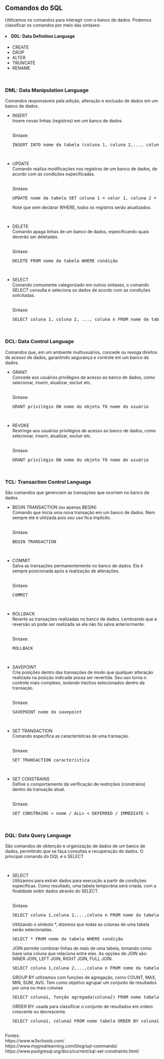 <h2>Comandos do SQL</h2>

Utilizamos os comandos para interagir com o banco de dados. Podemos classificar os comandos por meio das sintaxes:

<h4><li>DDL: Data Definition Language</h4>
<ul><li>CREATE</li>
<li>DROP</li>
<li>ALTER</li>
<li>TRUNCATE</li>
<li>RENAME</li>
</ul>

<p><br></p>
<h3>DML: Data Manipulation Language</h3>
Comandos responsáveis pela adição, alteração e exclusão de dados em um banco de dados.
<p>
<ul><li>INSERT</li>
Insere novas linhas (registros) em um banco de dados.
<p><br>
Sintaxe:<br>
<pre>INSERT INTO nome_da_tabela (coluna_1, coluna_2,..., coluna_n) VALUES (valor_1, valor_2,...,valor_n, ...)</pre>
</p>
<p><br>
<li>UPDATE</li>
Comando realiza modificações nos registros de um banco de dados, de acordo com as condições especificadas.
<p><br>
Sintaxe:<br>
<pre>UPDATE nome_da_tabela SET coluna_1 = valor_1, coluna_2 = valor_2, ..., coluna_n = valor_n WHERE condição</pre>
<p>
Note que sem declarar WHERE, todos os registros serão atualizados.
</p></p>
<p><br>
<li>DELETE</li>
Comando apaga linhas de um banco de dados, especificando quais deverão ser deletadas.
<p><br>
Sintaxe:<br>
<pre>DELETE FROM nome_da_tabela WHERE condição</pre>
</p>
<p><br>
<li>SELECT</li>
Comando comumente categorizado em outros sintaxes, o comando SELECT consulta e seleciona os dados de acordo com as condições solicitadas. 
<p><br>
Sintaxe:<br>
<pre>SELECT coluna_1, coluna_2, ..., coluna_n FROM nome_da_tabela WHERE condição;</pre>
</p>
</ul>

<p><br></p>
<h3>DCL: Data Control Language</h3>
Comandos que, em um ambiente multiusuários, concede ou revoga direitos de acesso de dados, garantindo segurança e controle em um banco de dados.
<p>
<ul><li>GRANT</li>
Concede aos usuários privilégios de acesso ao banco de dados, como selecionar, inserir, atualizar, excluir etc. 
<p><br>
Sintaxe:<br>
<pre>GRANT privilégio ON nome_do_objeto TO nome_do_usuário</pre>
</p>
<p><br>
<li>REVOKE</li>
Restringe aos usuários privilégios de acesso ao banco de dados, como selecionar, inserir, atualizar, excluir etc. 
<p><br>
Sintaxe:<br>
<pre>GRANT privilégio ON nome_do_objeto TO nome_do_usuário</pre>
</p>
</ul>


<p><br>
<h3>TCL: Transaction Control Language</h3>
São comandos que gerenciam as transações que ocorrem no banco de dados. 
<p>
<ul><li>BEGIN TRANSACTION (ou apenas BEGIN)</li>
Comando que inicia uma nova transação em um banco de dados. Nem sempre ele é utilizada pois seu uso fica implícito. 
<p><br>
Sintaxe:<br>
<pre>BEGIN TRANSACTION</pre>
</p>
<p><br>
<li>COMMIT</li>
Salva as transações permanentemente no banco de dados. Ela é sempre posicionada após a realização de alterações.
<p><br>
Sintaxe:<br>
<pre>COMMIT</pre>
</p>
<p><br>
<li>ROLLBACK</li>
Reverte as transações realizadas no banco de dados. Lembrando que a reversão só pode ser realizada se ela não foi salva anteriormente.
<p><br>
Sintaxe:<br>
<pre>ROLLBACK</pre>
</p>
<p><br>
<li>SAVEPOINT</li>
Cria posições dentro das transações de modo que qualquer alteração realizada na posição indicada possa ser revertida. Seu uso torna o controle mais complexo, isolando trechos selecionados dentro da transação.
<p><br>
Sintaxe:<br>
<pre>SAVEPOINT nome_do_savepoint</pre>
</p>
<p><br>
<li>SET TRANSACTION</li>
Comando especifica as características de uma transação.
<p><br>
Sintaxe:<br>
<pre>SET TRANSACTION característica</pre>
</p>
<p><br>
<li>SET CONSTRAINS</li>
Define o comportamento da verificação de restrições (constrains) dentro da transação atual. 
<p><br>
Sintaxe:<br>
<pre>SET CONSTRAINS < nome / ALL> < DEFERRED / IMMEDIATE ></pre>
</p>
</ul>
<p><br>
<h3>DQL: Data Query Language</h3>
São comandos de obtenção e organização de dados de um banco de dados, permitindo que se faça consultas e recuperação de dados. O principal comando do DQL é o SELECT 
<p><br>
<ul><li>SELECT</li>
Utilizamos para extrair dados para execução a partir de condições específicas. Como resultado, uma tabela temporária será criada, com a finalidade exibir dados através do SELECT.
<p><br>
Sintaxe:<br>
<pre>SELECT coluna_1,coluna_2,...,coluna_n FROM nome_da_tabela WHERE condição</pre>
</p>
<p>
Utilizando o símbolo *, dizemos que todas as colunas de uma tabela serão selecionadas.<br>
<pre>SELECT * FROM nome_da_tabela WHERE condição</pre>
</p>
<p>
JOIN permite combinar linhas de mais de uma tabela, tomando como base uma coluna que relaciona entre elas. As opções de JOIN são: INNER JOIN, LEFT JOIN, RIGHT JOIN, FULL JOIN.<br>
<pre>SELECT coluna_1,coluna_2,...,coluna_n FROM nome_da_tabela_1 [tipo_de_JOIN] nome_da_tabela_2 WHERE nome_da_tabela_1.coluna_n = nome_da_tabela_2.coluna_n</pre>
</p>
<p>
GROUP BY utilizamos com funções de agregação, como COUNT, MAX, MIN, SUM, AVG. Tem como objetivo agrupar um conjunto de resultados por uma ou mais colunas<br>
<pre>SELECT coluna1, função_agregada(coluna2) FROM nome_tabela GROUP BY coluna1</pre>
</p>
<p>
ORDER BY: usada para classificar o conjunto de resultados em ordem crescente ou decrescente.<br>
<pre>SELECT coluna1, coluna2 FROM nome_tabela ORDER BY coluna1 [ASC|DESC], coluna2 [ASC|DESC]</pre>
</p>
</ul>

<p><br>
Fontes:<br>
https://www.w3schools.com/<br>
https://www.mygreatlearning.com/blog/sql-commands/<br>
https://www.postgresql.org/docs/current/sql-set-constraints.html/
